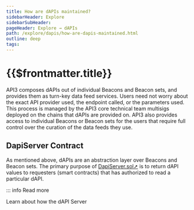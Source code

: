 ```yaml
---
title: How are dAPIs maintained?
sidebarHeader: Explore
sidebarSubHeader:
pageHeader: Explore → dAPIs
path: /explore/dapis/how-are-dapis-maintained.html
outline: deep
tags:
---
```


<PageHeader/>

<SearchHighlight/>

# {{$frontmatter.title}}

API3 composes dAPIs out of individual Beacons and Beacon sets, and provides them
as turn-key data feed services. Users need not worry about the exact API
provider used, the endpoint called, or the parameters used. This process is
managed by the API3 core technical team multisigs deployed on the chains that
dAPIs are provided on. API3 also provides access to individual Beacons or Beacon
sets for the users that require full control over the curation of the data feeds
they use.

## DapiServer Contract

As mentioned above, dAPIs are an abstraction layer over Beacons and Beacon sets.
The primary purpose of
[DapiServer.sol➚](https://github.com/api3dao/airnode-protocol-v1/blob/v0.5.1/contracts/dapis/DapiServer.sol)
is to return dAPI values to requesters (smart contracts) that has authorized to
read a particular dAPI.

::: info Read more

Learn about how the dAPI Server
